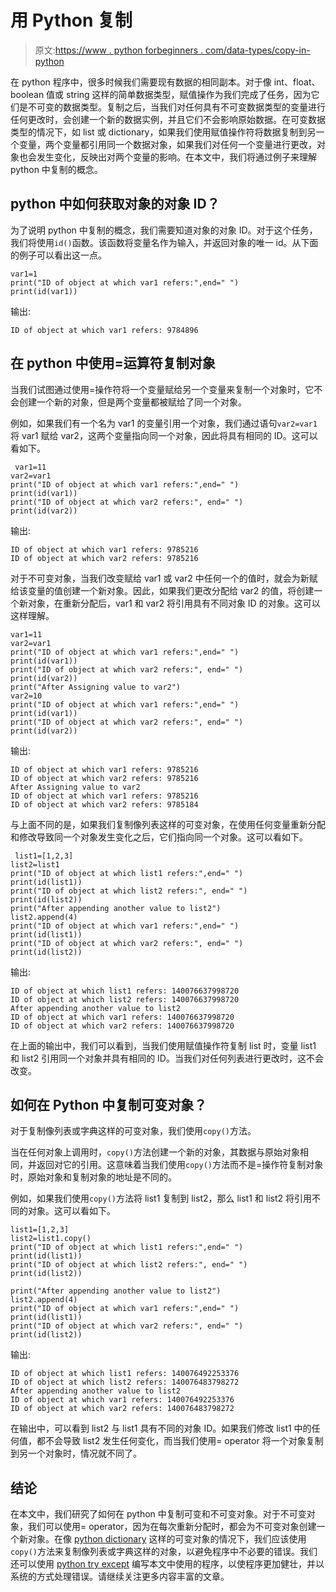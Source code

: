 # 用 Python 复制

> 原文:[https://www . python forbeginners . com/data-types/copy-in-python](https://www.pythonforbeginners.com/data-types/copy-in-python)

在 python 程序中，很多时候我们需要现有数据的相同副本。对于像 int、float、boolean 值或 string 这样的简单数据类型，赋值操作为我们完成了任务，因为它们是不可变的数据类型。复制之后，当我们对任何具有不可变数据类型的变量进行任何更改时，会创建一个新的数据实例，并且它们不会影响原始数据。在可变数据类型的情况下，如 list 或 dictionary，如果我们使用赋值操作符将数据复制到另一个变量，两个变量都引用同一个数据对象，如果我们对任何一个变量进行更改，对象也会发生变化，反映出对两个变量的影响。在本文中，我们将通过例子来理解 python 中复制的概念。

## python 中如何获取对象的对象 ID？

为了说明 python 中复制的概念，我们需要知道对象的对象 ID。对于这个任务，我们将使用`id()`函数。该函数将变量名作为输入，并返回对象的唯一 id。从下面的例子可以看出这一点。

```
var1=1
print("ID of object at which var1 refers:",end=" ")
print(id(var1))
```

输出:

```
ID of object at which var1 refers: 9784896
```

## 在 python 中使用=运算符复制对象

当我们试图通过使用=操作符将一个变量赋给另一个变量来复制一个对象时，它不会创建一个新的对象，但是两个变量都被赋给了同一个对象。

例如，如果我们有一个名为 var1 的变量引用一个对象，我们通过语句`var2=var1`将 var1 赋给 var2，这两个变量指向同一个对象，因此将具有相同的 ID。这可以看如下。

```
 var1=11
var2=var1
print("ID of object at which var1 refers:",end=" ")
print(id(var1))
print("ID of object at which var2 refers:", end=" ")
print(id(var2))
```

输出:

```
ID of object at which var1 refers: 9785216
ID of object at which var2 refers: 9785216
```

对于不可变对象，当我们改变赋给 var1 或 var2 中任何一个的值时，就会为新赋给该变量的值创建一个新对象。因此，如果我们更改分配给 var2 的值，将创建一个新对象，在重新分配后，var1 和 var2 将引用具有不同对象 ID 的对象。这可以这样理解。

```
var1=11
var2=var1
print("ID of object at which var1 refers:",end=" ")
print(id(var1))
print("ID of object at which var2 refers:", end=" ")
print(id(var2))
print("After Assigning value to var2")
var2=10
print("ID of object at which var1 refers:",end=" ")
print(id(var1))
print("ID of object at which var2 refers:", end=" ")
print(id(var2))
```

输出:

```
ID of object at which var1 refers: 9785216
ID of object at which var2 refers: 9785216
After Assigning value to var2
ID of object at which var1 refers: 9785216
ID of object at which var2 refers: 9785184
```

与上面不同的是，如果我们复制像列表这样的可变对象，在使用任何变量重新分配和修改导致同一个对象发生变化之后，它们指向同一个对象。这可以看如下。

```
 list1=[1,2,3]
list2=list1
print("ID of object at which list1 refers:",end=" ")
print(id(list1))
print("ID of object at which list2 refers:", end=" ")
print(id(list2))
print("After appending another value to list2")
list2.append(4)
print("ID of object at which var1 refers:",end=" ")
print(id(list1))
print("ID of object at which var2 refers:", end=" ")
print(id(list2))
```

输出:

```
ID of object at which list1 refers: 140076637998720
ID of object at which list2 refers: 140076637998720
After appending another value to list2
ID of object at which var1 refers: 140076637998720
ID of object at which var2 refers: 140076637998720
```

在上面的输出中，我们可以看到，当我们使用赋值操作符复制 list 时，变量 list1 和 list2 引用同一个对象并具有相同的 ID。当我们对任何列表进行更改时，这不会改变。

## 如何在 Python 中复制可变对象？

对于复制像列表或字典这样的可变对象，我们使用`copy()`方法。

当在任何对象上调用时，`copy()`方法创建一个新的对象，其数据与原始对象相同，并返回对它的引用。这意味着当我们使用`copy()`方法而不是=操作符复制对象时，原始对象和复制对象的地址是不同的。

例如，如果我们使用`copy()`方法将 list1 复制到 list2，那么 list1 和 list2 将引用不同的对象。这可以看如下。

```
list1=[1,2,3]
list2=list1.copy()
print("ID of object at which list1 refers:",end=" ")
print(id(list1))
print("ID of object at which list2 refers:", end=" ")
print(id(list2))

print("After appending another value to list2")
list2.append(4)
print("ID of object at which var1 refers:",end=" ")
print(id(list1))
print("ID of object at which var2 refers:", end=" ")
print(id(list2))
```

输出:

```
ID of object at which list1 refers: 140076492253376
ID of object at which list2 refers: 140076483798272
After appending another value to list2
ID of object at which var1 refers: 140076492253376
ID of object at which var2 refers: 140076483798272
```

在输出中，可以看到 list2 与 list1 具有不同的对象 ID。如果我们修改 list1 中的任何值，都不会导致 list2 发生任何变化，而当我们使用= operator 将一个对象复制到另一个对象时，情况就不同了。

## 结论

在本文中，我们研究了如何在 python 中复制可变和不可变对象。对于不可变对象，我们可以使用= operator，因为在每次重新分配时，都会为不可变对象创建一个新对象。在像 [python dictionary](https://www.pythonforbeginners.com/dictionary/how-to-use-dictionaries-in-python/) 这样的可变对象的情况下，我们应该使用`copy()`方法来复制像列表或字典这样的对象，以避免程序中不必要的错误。我们还可以使用 [python try except](https://www.pythonforbeginners.com/error-handling/python-try-and-except) 编写本文中使用的程序，以使程序更加健壮，并以系统的方式处理错误。请继续关注更多内容丰富的文章。